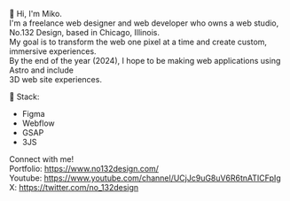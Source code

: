 👋 Hi, I'm Miko.<br/>
I'm a freelance web designer and web developer who owns a web studio, No.132 Design, based in Chicago, Illinois. </br>
My goal is to transform the web one pixel at a time and create custom, immersive experiences. </br>
By the end of the year (2024), I hope to be making web applications using Astro and include </br>
3D web site experiences.

👾 Stack:
  - Figma
  - Webflow
  - GSAP
  - 3JS

Connect with me! <br/>
Portfolio: https://www.no132design.com/<br/>
Youtube: https://www.youtube.com/channel/UCjJc9uG8uV6R6tnATICFpIg<br/>
X: https://twitter.com/no_132design<br/>

<!---
mikocst/mikocst is a ✨ special ✨ repository because its `README.md` (this file) appears on your GitHub profile.
You can click the Preview link to take a look at your changes.
--->
